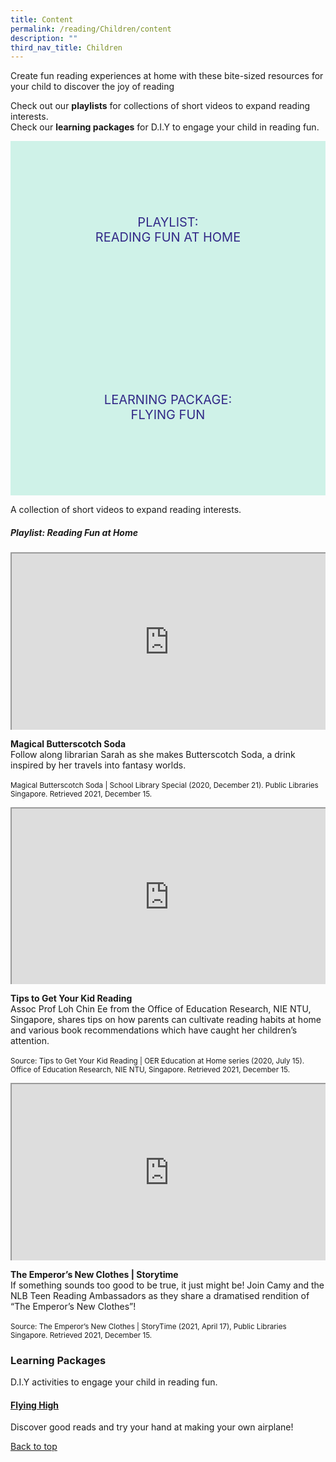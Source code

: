 ```yaml
---
title: Content
permalink: /reading/Children/content
description: ""
third_nav_title: Children
---
```

<style type="text/css">
/* Links */
.content a { color: #322987; }
.content a:focus,
.content a:hover { color: #28216c; }

/* Button Outline */
.bp-button { padding-left: 1.5rem; padding-right: 1.5rem; }
.bp-button.is-primary-outline { border: 1px solid #322987; color: #322987; background-color: transparent; text-decoration: none; }
.bp-button.is-primary-outline:focus,
.bp-button.is-primary-outline:hover { border: 1px solid #322987; color: #cff2e8; background-color: #322987; text-decoration: none; }

/* Responsive Iframe */
.responsive-iframe { position: absolute; top: 0; left: 0; bottom: 0; right: 0; width: 100%; height: 100%; }
.responsive-iframe-container { position: relative; overflow: hidden; width: 100%; }
.responsive-iframe-container.ratio-16by9 { padding-top: 56.25%; }
.responsive-iframe-container.ratio-4by3 { padding-top: 75%; }
.responsive-iframe-container.ratio-3by2 { padding-top: 66.66%; }
.responsive-iframe-container.ratio-1by1 { padding-top: 100%; }
	
/* Click Box */
.clickbox { display: block; position: relative; width: 100%; padding-bottom: 56.25%; background-color: transparent; }
.clickbox span { padding: .5rem; }
.clickbox a { position: absolute; display: flex; width: 100%; height: 100%; align-items: center; justify-content: center; font-size: 1.25rem; text-align: center; text-decoration: none; text-transform: uppercase; }
.clickbox a:focus,
.clickbox a:hover { text-decoration: none; }

/* Indigo Sky */
.clickbox.is-indigo-sky { background-color: #cff2e8; color: #322987; }
.clickbox.is-indigo-sky a { color: #322987; }
.clickbox.is-indigo-sky a:focus,
.clickbox.is-indigo-sky a:hover { background-color: #322987; color: #cff2e8; }

</style>

Create fun reading experiences at home with these bite-sized resources for your child to discover the joy of reading

Check out our **playlists** for collections of short videos to expand reading interests.<br>
Check our **learning packages** for D.I.Y to engage your child in reading fun.


<div class="row is-multiline">
  <div class="col is-one-third">
    <div class="clickbox is-indigo-sky">
      <a href="#reading-fun-at-home">
        <span>Playlist:<br>Reading Fun at Home</span>
      </a>
    </div>
  </div>
  <div class="col is-one-third">
    <div class="clickbox is-indigo-sky">
      <a href="#lp-flying-high">
        <span>Learning Package:<br>Flying Fun</span>
      </a>
    </div>
  </div>
</div>
	
A collection of short videos to expand reading interests.

<h5 id="reading-fun-at-home" class="margin--bottom--lg"><b>Playlist: Reading Fun at Home</b></h5>

<div class="row is-multiline margin--bottom--lg">
  <div class="col is-two-fifths">
    <div class="responsive-iframe-container ratio-16by9">
     <iframe src="https://www.youtube.com/embed/pe58gTDQJmg&t=336s" class="responsive-iframe"></iframe>
    </div>
  </div>
  <div class="col is-three-fifths">
    <p><b> Magical Butterscotch Soda</b><br>
    Follow along librarian Sarah as she makes Butterscotch Soda, a drink inspired by her travels into fantasy worlds. <br><br>
<small> Magical Butterscotch Soda | School Library Special (2020, December 21). Public Libraries Singapore. Retrieved 2021, December 15.</small></p>
  </div>
</div>

<div class="row is-multiline margin--bottom--lg">
  <div class="col is-two-fifths">
    <div class="responsive-iframe-container ratio-16by9">
     <iframe src="https://www.youtube.com/embed/x37aJ3jANGk" class="responsive-iframe"></iframe>
    </div>
  </div>
  <div class="col is-three-fifths">
  <p><b> Tips to Get Your Kid Reading </b><br>
    Assoc Prof Loh Chin Ee from the Office of Education Research, NIE NTU, Singapore, shares tips on how parents can cultivate reading habits at home and various book recommendations which have caught her children’s attention. <br><br>
<small>Source: Tips to Get Your Kid Reading | OER Education at Home series (2020, July 15). Office of Education Research, NIE NTU, Singapore. Retrieved 2021, December 15.</small></p>
  </div>
</div>

<div class="row is-multiline margin--bottom--lg">
  <div class="col is-two-fifths">
    <div class="responsive-iframe-container ratio-16by9">
     <iframe src="https://www.youtube.com/embed/U4gYrzF6pWc&list=PLJlLW0qKYHTOH5LSSJs6sT6Aydgy8cnt1&index=17" class="responsive-iframe"></iframe>
    </div>
  </div>
  <div class="col is-three-fifths">
  <p><b>The Emperor’s New Clothes | Storytime </b><br>
    If something sounds too good to be true, it just might be! Join Camy and the NLB Teen Reading Ambassadors as they share a dramatised rendition of “The Emperor’s New Clothes”! <br><br>
<small>Source: The Emperor’s New Clothes | StoryTime (2021, April 17), Public Libraries Singapore. Retrieved 2021, December 15.</small></p>
  </div>
 </div>

<h3 class="margin--bottom--lg" id="reading-fun"><b>Learning Packages</b></h3>
	
<p>D.I.Y activities to engage your child in reading fun.</p>

<h4 id="lp-flying-high"><a href="/files/Reading_Children_Flying%20High.pdf" target="_blank"><b>Flying High</b></a></h4>
<p> Discover good reads and try your hand at making your own airplane!</p>


	
<p class="has-text-right margin--top--xl"><a href="#main-content">Back to top</a></p>